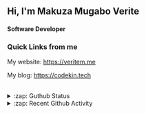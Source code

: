 
## Hi, I'm Makuza Mugabo Verite

<h4>Software Developer</h4>


### Quick Links from me

My website: https://veritem.me

My blog: https://codekin.tech


<br/>

<details>
  <summary>:zap: Guthub Status</summary>
 <p>
  <p align="center"><img width="100%" src="https://github-readme-stats.vercel.app/api?username=makuzaverite&count_private=true&show_icons=true&include_all_commits=true&show_icons=true&theme=tokyonight" /></p>
  </p>
</details>

<details>
  <summary>:zap: Recent Github Activity</summary>

<!--START_SECTION:activity-->
1. 🗣 Commented on [#59](https://github.com/makuzaverite/codekin.tech/issues/59) in [makuzaverite/codekin.tech](https://github.com/makuzaverite/codekin.tech)
2. 🗣 Commented on [#304](https://github.com/sveltejs/sapper-template/issues/304) in [sveltejs/sapper-template](https://github.com/sveltejs/sapper-template)
3. 🎉 Merged PR [#3](https://github.com/makuzaverite/fmbytes/pull/3) in [makuzaverite/fmbytes](https://github.com/makuzaverite/fmbytes)
4. 💪 Opened PR [#3](https://github.com/makuzaverite/fmbytes/pull/3) in [makuzaverite/fmbytes](https://github.com/makuzaverite/fmbytes)
5. 🗣 Commented on [#59](https://github.com/makuzaverite/codekin.tech/issues/59) in [makuzaverite/codekin.tech](https://github.com/makuzaverite/codekin.tech)
<!--END_SECTION:activity-->
</details>




<!--
<h5 align="center"><em>Find me here on the internet</em></h5>
<p align="center"> 
  <a href="https://github.com/makuzaverite?tab=followers">
    <img src="https://img.shields.io/github/followers/makuzaverite?label=Followers&logo=GitHub&style=for-the-badge" alt="GitHub badge" />
  </a>
   <a href="http://twitter.com/makuza_mugabo_v">
    <img src="https://img.shields.io/twitter/follow/makuza_mugabo_v?label=Twitter&logo=twitter&style=for-the-badge" />
  </a>
 <a href="https://www.linkedin.com/in/makuza-mugabo-verite-99369a184/" target="_blank">
  <img src="https://img.shields.io/badge/LinkedIn-%230077B5.svg?&style=for-the-badge&logo=LinkedIn&logoColor=white" alt="LinkedIn">
</a>
<a href="https://dev.to/mugaboverite" target="_blank">
   <img src="https://img.shields.io/badge/DEV-%230A0A0A.svg?&style=for-the-badge&logo=DEV.to&logoColor=white" alt="DEV.to">
</a>
<a href="https://codepen.io/makuza-mugabo-verite" target="_blank">
   <img src="https://img.shields.io/badge/Codepen-%230A0A0A.svg?&style=for-the-badge&logo=Codepen&logoColor=white" alt="Codepen">
</a>
</p>
-->
